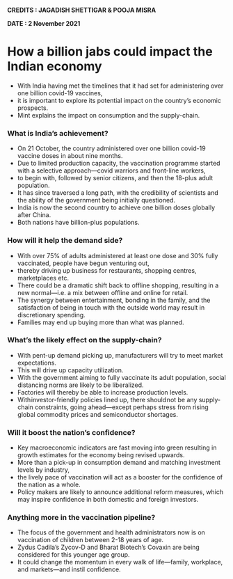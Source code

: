 **CREDITS : JAGADISH SHETTIGAR & POOJA MISRA**

**DATE : 2 November 2021**

# How a billion jabs could impact the Indian economy
- With India having met the timelines that it had set for administering over one billion covid-19 vaccines,
- it is important to explore its potential impact on the country’s economic prospects.
- Mint explains the impact on consumption and the supply-chain.

### What is India’s achievement?
- On 21 October, the country administered over one billion covid-19 vaccine doses in about nine months.
- Due to limited production capacity, the vaccination programme started with a selective approach—covid warriors and front-line workers,
- to begin with, followed by senior citizens, and then the 18-plus adult population.
- It has since traversed a long path, with the credibility of scientists and the ability of the government being initially questioned.
- India is now the second country to achieve one billion doses globally after China.
- Both nations have billion-plus populations.

### How will it help the demand side?
- With over 75% of adults administered at least one dose and 30% fully vaccinated, people have begun venturing out,
- thereby driving up business for restaurants, shopping centres, marketplaces etc.
- There could be a dramatic shift back to offline shopping, resulting in a new normal—i.e. a mix between offline and online for retail.
- The synergy between entertainment, bonding in the family, and the satisfaction of being in touch with the outside world may result in discretionary spending.
- Families may end up buying more than what was planned.

### What’s the likely effect on the supply-chain?
- With pent-up demand picking up, manufacturers will try to meet market expectations.
- This will drive up capacity utilization.
- With the government aiming to fully vaccinate its adult population, social distancing norms are likely to be liberalized.
- Factories will thereby be able to increase production levels.
- With investor-friendly policies lined up, there should not be any supply-chain constraints, going ahead—except perhaps stress from rising global commodity prices and semiconductor shortages.

### Will it boost the nation’s confidence?
- Key macroeconomic indicators are fast moving into green resulting in growth estimates for the economy being revised upwards.
- More than a pick-up in consumption demand and matching investment levels by industry,
- the lively pace of vaccination will act as a booster for the confidence of the nation as a whole.
- Policy makers are likely to announce additional reform measures, which may inspire confidence in both domestic and foreign investors.

### Anything more in the vaccination pipeline?
- The focus of the government and health administrators now is on vaccination of children between 2-18 years of age.
- Zydus Cadila’s Zycov-D and Bharat Biotech’s Covaxin are being considered for this younger age group.
- It could change the momentum in every walk of life—family, workplace, and markets—and instil confidence.
